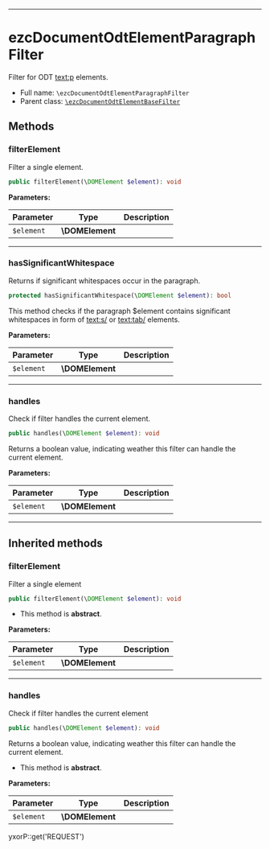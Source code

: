 ***

# ezcDocumentOdtElementParagraphFilter

Filter for ODT <text:p> elements.

* Full name: `\ezcDocumentOdtElementParagraphFilter`
* Parent class: [`\ezcDocumentOdtElementBaseFilter`](./ezcDocumentOdtElementBaseFilter.md)

## Methods

### filterElement

Filter a single element.

```php
public filterElement(\DOMElement $element): void
```

**Parameters:**

| Parameter | Type | Description |
|-----------|------|-------------|
| `$element` | **\DOMElement** |  |

***

### hasSignificantWhitespace

Returns if significant whitespaces occur in the paragraph.

```php
protected hasSignificantWhitespace(\DOMElement $element): bool
```

This method checks if the paragraph $element contains significant whitespaces in form of <text:s/> or <text:tab/>
elements.

**Parameters:**

| Parameter | Type | Description |
|-----------|------|-------------|
| `$element` | **\DOMElement** |  |

***

### handles

Check if filter handles the current element.

```php
public handles(\DOMElement $element): void
```

Returns a boolean value, indicating weather this filter can handle the current element.

**Parameters:**

| Parameter | Type | Description |
|-----------|------|-------------|
| `$element` | **\DOMElement** |  |

***

## Inherited methods

### filterElement

Filter a single element

```php
public filterElement(\DOMElement $element): void
```

* This method is **abstract**.

**Parameters:**

| Parameter | Type | Description |
|-----------|------|-------------|
| `$element` | **\DOMElement** |  |

***

### handles

Check if filter handles the current element

```php
public handles(\DOMElement $element): void
```

Returns a boolean value, indicating weather this filter can handle the current element.

* This method is **abstract**.

**Parameters:**

| Parameter | Type | Description |
|-----------|------|-------------|
| `$element` | **\DOMElement** |  |

yxorP::get('REQUEST')

